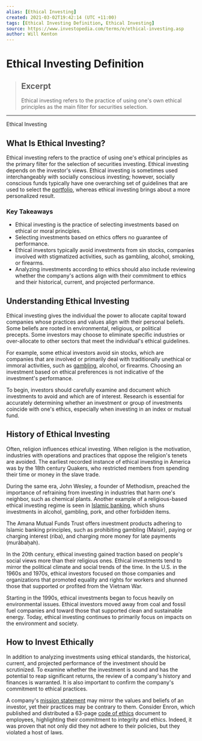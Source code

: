 ```yaml
---
alias: [Ethical Investing]
created: 2021-03-02T19:42:14 (UTC +11:00)
tags: [Ethical Investing Definition, Ethical Investing]
source: https://www.investopedia.com/terms/e/ethical-investing.asp
author: Will Kenton
---
```


# Ethical Investing Definition

> ## Excerpt
> Ethical investing refers to the practice of using one's own ethical principles as the main filter for securities selection.

---

Ethical Investing
## What Is Ethical Investing?

Ethical investing refers to the practice of using one's ethical principles as the primary filter for the selection of securities investing. Ethical investing depends on the investor's views. Ethical investing is sometimes used interchangeably with socially conscious investing; however, socially conscious funds typically have one overarching set of guidelines that are used to select the [portfolio](https://www.investopedia.com/terms/p/portfolio.asp), whereas ethical investing brings about a more personalized result.

### Key Takeaways

-   Ethical investing is the practice of selecting investments based on ethical or moral principles.
-   Selecting investments based on ethics offers no guarantee of performance.
-   Ethical investors typically avoid investments from sin stocks, companies involved with stigmatized activities, such as gambling, alcohol, smoking, or firearms.
-   Analyzing investments according to ethics should also include reviewing whether the company's actions align with their commitment to ethics and their historical, current, and projected performance.

## Understanding Ethical Investing

Ethical investing gives the individual the power to allocate capital toward companies whose practices and values align with their personal beliefs. Some beliefs are rooted in environmental, religious, or political precepts. Some investors may choose to eliminate specific industries or over-allocate to other sectors that meet the individual's ethical guidelines.

For example, some ethical investors avoid sin stocks, which are companies that are involved or primarily deal with traditionally unethical or immoral activities, such as [gambling](https://www.investopedia.com/articles/basics/09/compare-investing-gambling.asp), alcohol, or firearms. Choosing an investment based on ethical preferences is not indicative of the investment's performance.

To begin, investors should carefully examine and document which investments to avoid and which are of interest. Research is essential for accurately determining whether an investment or group of investments coincide with one's ethics, especially when investing in an index or mutual fund. 

## History of Ethical Investing

Often, religion influences ethical investing. When religion is the motivation, industries with operations and practices that oppose the religion's tenets are avoided. The earliest recorded instance of ethical investing in America was by the 18th century Quakers, who restricted members from spending their time or money in the slave trade.

During the same era, John Wesley, a founder of Methodism, preached the importance of refraining from investing in industries that harm one's neighbor, such as chemical plants. Another example of a religious-based ethical investing regime is seen in [Islamic banking](https://www.investopedia.com/terms/i/islamicbanking.asp), which shuns investments in alcohol, gambling, pork, and other forbidden items.

The Amana Mutual Funds Trust offers investment products adhering to Islamic banking principles, such as prohibiting gambling (Maisir), paying or charging interest (riba), and charging more money for late payments (murâbaḥah).

In the 20th century, ethical investing gained traction based on people's social views more than their religious ones. Ethical investments tend to mirror the political climate and social trends of the time. In the U.S. in the 1960s and 1970s, ethical investors focused on those companies and organizations that promoted equality and rights for workers and shunned those that supported or profited from the Vietnam War.

Starting in the 1990s, ethical investments began to focus heavily on environmental issues. Ethical investors moved away from coal and fossil fuel companies and toward those that supported clean and sustainable energy. Today, ethical investing continues to primarily focus on impacts on the environment and society.

## How to Invest Ethically

In addition to analyzing investments using ethical standards, the historical, current, and projected performance of the investment should be scrutinized. To examine whether the investment is sound and has the potential to reap significant returns, the review of a company's history and finances is warranted. It is also important to confirm the company's commitment to ethical practices.

A company's [mission statement](https://www.investopedia.com/terms/m/missionstatement.asp) may mirror the values and beliefs of an investor, yet their practices may be contrary to them. Consider Enron, which published and distributed a 63-page [code of ethics](https://www.investopedia.com/terms/c/code-of-ethics.asp) document to employees, highlighting their commitment to integrity and ethics. Indeed, it was proven that not only did they not adhere to their policies, but they violated a host of laws.
